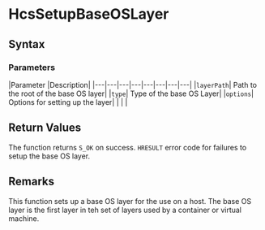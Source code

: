 # HcsSetupBaseOSLayer

## Syntax

### Parameters
|Parameter     |Description|
|---|---|---|---|---|---|---|---| 
|`layerPath`| Path to the root of the base OS layer|
|`type`| Type of the base OS Layer|
|`options`| Options for setting up the layer|
|    |    | 



## Return Values

The function returns `S_OK` on success. `HRESULT` error code for failures to setup the base OS layer.

## Remarks
This function sets up a base OS layer for the use on a host. The base OS layer is the first layer in teh set of layers used by a container or virtual machine.